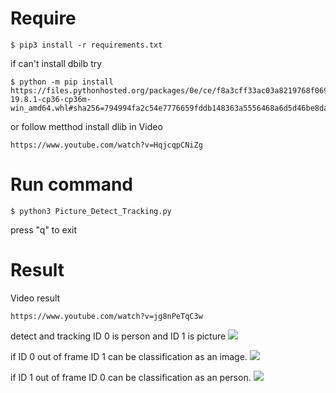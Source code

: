 # Require
```
$ pip3 install -r requirements.txt
```
if can't install dbilb try 
```
$ python -m pip install https://files.pythonhosted.org/packages/0e/ce/f8a3cff33ac03a8219768f0694c5d703c8e037e6aba2e865f9bae22ed63c/dlib-19.8.1-cp36-cp36m-win_amd64.whl#sha256=794994fa2c54e7776659fddb148363a5556468a6d5d46be8dad311722d54bfcf
```
or follow metthod install dlib in Video 
```
https://www.youtube.com/watch?v=HqjcqpCNiZg
```

# Run command
```
$ python3 Picture_Detect_Tracking.py
```
press "q" to exit

# Result
Video result
```
https://www.youtube.com/watch?v=jg8nPeTqC3w
```

detect and tracking
ID 0 is person and ID 1 is picture
![](https://drive.google.com/uc?id=121fJjVShDtULkScP4DswO8_T3rKokMHY)

if ID 0 out of frame ID 1 can be classification as an image.
![](https://drive.google.com/uc?id=1mdnzVe41aiglscx94JonosPq2SPFyfKg)

if ID 1 out of frame ID 0 can be classification as an person.
![](https://drive.google.com/uc?id=1hIjEpy8biqkj-OSBs6BEXQqG6pDFHmPr)

